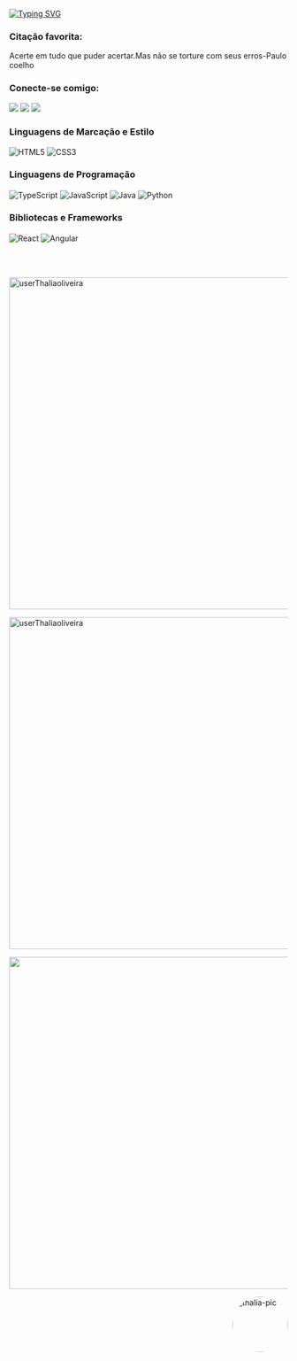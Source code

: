 [![Typing SVG](https://readme-typing-svg.herokuapp.com/?color=ff00cc&size=35&center=true&vCenter=true&width=1000&lines=HELLO,+MY+NAME+is+Thalía+Oliveira;I'm+21+years+old;I+from+Brasil;Be+Welcome!+:%29)](https://git.io/typing-svg)
<h3 align="left">Citação favorita:</h3>
<p>Acerte em tudo que puder acertar.Mas não se torture com seus erros-Paulo coelho</p>

<h3 align="left">Conecte-se comigo:</h3>
  <div> 
  <a href="https://instagram.com/userthalia" target="_blank"><img src="https://img.shields.io/badge/-Instagram-%23E4405F?style=for-the-badge&logo=instagram&logoColor=white" target="_blank"></a> 
  <a href = "Thaliaoliveira023@gmail.com"><img src="https://img.shields.io/badge/-Gmail-%23333?style=for-the-badge&logo=gmail&logoColor=white" target="_blank"></a>
  <a href="https://www.linkedin.com/in/thalía-o-aaa380204" target="_blank"><img src="https://img.shields.io/badge/-LinkedIn-%230077B5?style=for-the-badge&logo=linkedin&logoColor=white" target="_blank"></a> 
 </div>
<h3 align="left">Linguagens de Marcação e Estilo</h3>
<div style="display: inline_block">
  <img align="center" alt="HTML5" src="https://img.shields.io/badge/HTML5-000?style=for-the-badge&logo=html5">
   <img align="center" alt="CSS3" src="https://img.shields.io/badge/CSS3-000?style=for-the-badge&logo=css3&logoColor=264CE4">
</div>
<h3 align="left">Linguagens de Programação</h3>
<div style="display: inline_block">
    <img align="center" alt="TypeScript" src="https://img.shields.io/badge/TypeScript-000?style=for-the-badge&logo=typescript">
     <img align="center" alt="JavaScript" src="https://img.shields.io/badge/JavaScript-000?style=for-the-badge&logo=javascript">
      </td>
      <img align="center" alt="Java" src="https://img.shields.io/badge/Java-000?style=for-the-badge&logo=java">
      <img align="center" alt="Python" src="https://img.shields.io/badge/Python-000?style=for-the-badge&logo=python">
</div>
<h3 align="left">Bibliotecas e Frameworks</h3>
<div style="display: inline_block">
<img align="center" alt="React" src="https://img.shields.io/badge/React-000?style=for-the-badge&logo=react">
<img align="center" alt="Angular" src="https://img.shields.io/badge/Angular-000?style=for-the-badge&logo=angular&logoColor=C3002F">

<br><br>
<p>
  <img width="600em" align="center" src="https://github-readme-stats.vercel.app/api?username=userThaliaoliveira&show_icons=true&locale=en&theme=synthwave" alt="userThaliaoliveira"/>
</p>

<p >
  <img width="600em" align="center" src="https://github-readme-streak-stats.herokuapp.com/?user=userThaliaoliveira&theme=synthwave" alt="userThaliaoliveira" />
</p>

<p > 
  <img width="600em" align="center" src="https://github-readme-stats.vercel.app/api/top-langs/?username=userThaliaoliveira&layout=compact&langs_count=7&theme=synthwave"/>
</p>
<div style="display: inline_block">
    <img align="right" alt="thalia-pic" height="100" style="border-radius:50px;" src="https://user-images.githubusercontent.com/96347094/147705579-1ab1a119-49bb-419e-8433-e7ff89bdab83.png">
</div>


